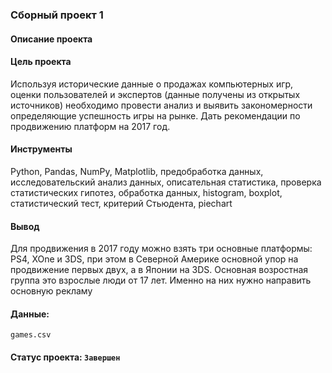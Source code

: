 ### Сборный проект 1

#### Описание проекта

#### Цель проекта
Используя исторические данные о продажах компьютерных игр, оценки пользователей и экспертов (данные получены из открытых источников) необходимо провести анализ и выявить закономерности определяющие успешность игры на рынке. Дать рекомендации по продвижению платформ на 2017 год.

#### Инструменты
Python, Pandas, NumPy, Matplotlib, предобработка данных, исследовательский анализ данных, описательная статистика, проверка статистических гипотез, обработка данных, histogram, boxplot, статистический тест, критерий Стьюдента, piechart

#### Вывод
Для продвижения в 2017 году можно взять три основные платформы: PS4, XOne и 3DS, при этом в Северной Америке основной упор на продвижение первых двух, а в Японии на 3DS. Основная возростная группа это взрослые люди от 17 лет. Именно на них нужно направить основную рекламу

#### Данные:
`games.csv` 

#### Статус проекта: `Завершен`
